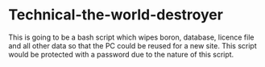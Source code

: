 # Technical-the-world-destroyer
This is going to be a bash script which wipes boron, database, licence file and all other data so that the PC could be reused for a new site.
This script would be protected with a password due to the nature of this script. 
